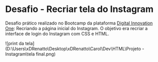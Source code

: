 # Desafio - Recriar tela do Instagram

Desafio prático realizado no Bootcamp da plataforma [Digital Innovation One](https://www.dio.me/): Recriando a página inicial do Instagram.
O objetivo era recriar a interface de login do Instagram com CSS e HTML.

![print da tela](D:\Users\xDRenatto\Desktop\xDRenatto\Carol\Dev\HTML\Projeto - Instagram\tela final.png)


